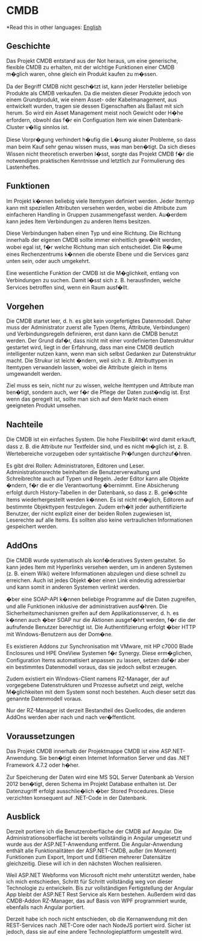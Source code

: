 # CMDB

*Read this in other languages: [English](README.md)

## Geschichte

Das Projekt CMDB entstand aus der Not heraus, um eine generische, flexible CMDB zu erhalten, mit der wichtige Funktionen einer CMDB m�glich waren, ohne gleich ein Produkt kaufen zu m�ssen.

Da der Begriff CMDB nicht gesch�tzt ist, kann jeder Hersteller beliebige Produkte als CMDB verkaufen. Da die meisten dieser Produkte jedoch von einem Grundprodukt, wie einem Asset- oder Kabelmanagement, aus entwickelt wurden, tragen sie dessen Eigenschaften als Ballast mit sich herum. So wird ein Asset Management meist noch Gewicht oder H�he erfordern, obwohl das f�r ein Configuation Item wie einen Datenbank-Cluster v�llig sinnlos ist.

Diese Vorpr�gung verhindert h�ufig die L�sung akuter Probleme, so dass man beim Kauf sehr genau wissen muss, was man ben�tigt. Da sich dieses Wissen nicht theoretisch erwerben l�sst, sorgte das Projekt CMDB f�r die notwendigen praktischen Kenntnisse und letztlich zur Formulierung des Lastenheftes.

## Funktionen

Im Projekt k�nnen beliebig viele Itemtypen definiert werden. Jeder Itemtyp kann mit speziellen Attributen versehen werden, wobei die Attribute zum einfacheren Handling in Gruppen zusammengefasst werden. Au�erdem kann jedes Item Verbindungen zu anderen Items besitzen.

Diese Verbindungen haben einen Typ und eine Richtung. Die Richtung innerhalb der eigenen CMDB sollte immer einheitlich gew�hlt werden, wobei egal ist, f�r welche Richtung man sich entscheidet. Die R�ume eines Rechenzentrums k�nnen die oberste Ebene und die Services ganz unten sein, oder auch umgekehrt.

Eine wesentliche Funktion der CMDB ist die M�glichkeit, entlang von Verbindungen zu suchen. Damit l�sst sich z. B. herausfinden, welche Services betroffen sind, wenn ein Raum ausf�llt.

## Vorgehen

Die CMDB startet leer, d. h. es gibt kein vorgefertigtes Datenmodell. Daher muss der Administrator zuerst alle Typen (Items, Attribute, Verbindungen) und Verbindungsregeln definieren, erst dann kann die CMDB benutzt werden. Der Grund daf�r, dass nicht mit einer vordefinierten Datenstruktur gestartet wird, liegt in der Erfahrung, dass man eine CMDB deutlich intelligenter nutzen kann, wenn man sich selbst Gedanken zur Datenstruktur macht. Die Strukur ist leicht �ndern, weil sich z. B. Attributtypen in Itemtypen verwandeln lassen, wobei die Attribute gleich in Items umgewandelt werden.

Ziel muss es sein, nicht nur zu wissen, welche Itemtypen und Attribute man ben�tigt, sondern auch, wer f�r die Pflege der Daten zust�ndig ist. Erst wenn das geregelt ist, sollte man sich auf dem Markt nach einem geeigneten Produkt umsehen.

## Nachteile

Die CMDB ist ein einfaches System. Die hohe Flexibilit�t wird damit erkauft, dass z. B. die Attribute nur Textfelder sind, und es nicht m�glich ist, z. B. Wertebereiche vorzugeben oder syntaktische Pr�fungen durchzuf�hren.

Es gibt drei Rollen: Administratoren, Editoren und Leser. Administrationsrechte beinhalten die Benutzerverwaltung und Schreibrechte auch auf Typen und Regeln. Jeder Editor kann alle Objekte �ndern, f�r die er die Verantwortung �bernimmt. Eine Absicherung erfolgt durch History-Tabellen in der Datenbank, so dass z. B. gel�schte Items wiederhergestellt werden k�nnen. Es ist nicht m�glich, Editoren auf bestimmte Objekttypen festzulegen. Zudem erh�lt jeder authentifizierte Benutzer, der nicht explizit einer der beiden Rollen zugewiesen ist, Leserechte auf alle Items. Es sollten also keine vertraulichen Informationen gespeichert werden.

## AddOns

Die CMDB wurde systematisch als konf�deratives System gestaltet. So kann jedes Item mit Hyperlinks versehen werden, um in anderen Systemen (z. B. einem Wiki) weitere Informationen abzulegen und diese schnell zu erreichen. Auch ist jedes Objekt �ber einen Link eindeutig adressierbar und kann somit in anderen Systemen verlinkt werden.

�ber eine SOAP-API k�nnen beliebige Programme auf die Daten zugreifen, und alle Funktionen inklusive der administrativen ausf�hren. Die Sicherheitsmechanismen greifen auf dem Applikationsserver, d. h. es k�nnen auch �ber SOAP nur die Aktionen ausgef�hrt werden, f�r die der aufrufende Benutzer berechtigt ist. Die Authentifizierung erfolgt �ber HTTP mit Windows-Benutzern aus der Dom�ne.

Es existieren Addons zur Synchronisation mit VMware, mit HP c7000 Blade Enclosures und HPE OneView Systemen f�r Synergy. Diese erm�glichen, Configuration Items automatisiert anpassen zu lassen, setzen daf�r aber ein bestimmtes Datenmodell voraus, das sie jedoch selbst erzeugen.

Zudem existiert ein Windows-Client namens RZ-Manager, der auf vorgegebene Datenstrukturen und Prozesse aufsetzt und zeigt, welche M�glichkeiten mit dem System sonst noch bestehen. Auch dieser setzt das genannte Datenmodell voraus.

Nur der RZ-Manager ist derzeit Bestandteil des Quellcodes, die anderen AddOns werden aber nach und nach ver�ffentlicht.

## Voraussetzungen

Das Projekt CMDB innerhalb der Projektmappe CMDB ist eine ASP.NET-Anwendung. Sie ben�tigt einen Internet Information Server und das .NET Framework 4.7.2 oder h�her.

Zur Speicherung der Daten wird eine MS SQL Server Datenbank ab Version 2012 ben�tigt, deren Schema im Projekt Database enthalten ist. Der Datenzugriff erfolgt ausschlie�lich �ber Stored Procedures. Diese verzichten konsequent auf .NET-Code in der Datenbank.

## Ausblick

Derzeit portiere ich die Benutzeroberfläche der CMDB auf Angular. Die Administrationsoberfläche ist bereits vollständig in Angular umgesetzt und wurde aus der ASP.NET-Anwendung entfernt. Die Angular-Anwendung enthält alle Funktionalitäten der ASP.NET-CMDB, außer (im Moment) Funktionen zum Export, Import und Editieren mehrerer Datensätze gleichzeitig. Diese will ich in den nächsten Wochen realisieren.

Weil ASP.NET Webforms von Microsoft nicht mehr unterstützt werden, habe ich mich entschieden, Schritt für Schritt vollständig weg von dieser Technologie zu entwickeln. Bis zur vollständigen Fertigstellung der Angular App bleibt der ASP.NET Rest Service als Kern bestehen. Außerdem wird das CMDB-Addon RZ-Manager, das auf Basis von WPF programmiert wurde, ebenfalls nach Angular portiert.

Derzeit habe ich noch nicht entschieden, ob die Kernanwendung mit den REST-Services nach .NET-Core oder nach NodeJS portiert wird. Sicher ist jedoch, dass sie auf eine andere Technologieplattform umgestellt wird.
